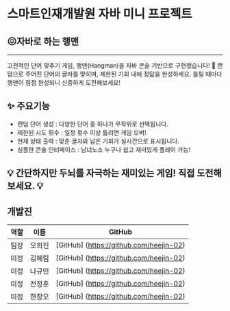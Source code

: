 # 스마트인재개발원 자바 미니 프로젝트
## 😖자바로 하는 행맨
----
고전적인 단어 맞추기 게임, 행맨(Hangman)을 자바 콘솔 기반으로 구현했습니다! 🎉
랜덤으로 주어진 단어의 글자를 맞히며, 제한된 기회 내에 정답을 완성하세요.
틀릴 때마다 행맨이 점점 완성되니 신중하게 도전해보세요!


## ✨ 주요기능
- 랜덤 단어 생성 : 다양한 단어 중 하나가 무작위로 선택됩니다.
- 제한된 시도 횟수 : 일정 횟수 이상 틀리면 게임 오버!
- 현재 상태 출력 : 맞춘 글자와 남은 기회가 실시간으로 표시됩니다.
- 심플한 콘솔 인터페이스 : 남녀노소 누구나 쉽고 재미있게 플레이 가능!


💡 간단하지만 두뇌를 자극하는 재미있는 게임! 직접 도전해보세요. 💡
----
## 개발진
|역할|이름|GitHub|
|------|---|---|
|팀장|오희진| [GitHub] (https://github.com/heejin-02)|
|미정|김혜림| [GitHub] (https://github.com/heejin-02)|
|미정|나규민| [GitHub] (https://github.com/heejin-02)|
|미정|전정훈| [GitHub] (https://github.com/heejin-02)|
|미정|한창오| [GitHub] (https://github.com/heejin-02)|
